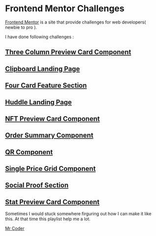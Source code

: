 
# Frontend Mentor Challenges
[Frontend Mentor](https://www.frontendmentor.io/challenges) is a site that provide challenges for web developers( newbie to pro ).

I have done following challenges :

## [Three Column Preview Card Component](./3-column-preview-card-component-main)
## [Clipboard Landing Page ](./clipboard-landing-page-master)
## [Four Card Feature Section ](./four-card-feature-section-master)
## [Huddle Landing Page](./huddle-landing-page-with-single-introductory-section-master)
## [NFT Preview Card Component ](./nft-preview-card-component-main)
## [Order Summary Component ](./order-summary-component-main)
## [QR Component](./qr-code-component-main)
## [Single Price Grid Component](./single-price-grid-component-master)
## [Social Proof Section](./social-proof-section-master)
## [Stat Preview Card Component](./stats-preview-card-component-main)


Sometimes I would stuck somewhere firguring out how I can make it like this.
At that time this playlist help me a lot.

[Mr Coder](https://youtube.com/playlist?list=PLcZZlEf3w738Bv45a8yI_iIv2OGx_JLvz)
